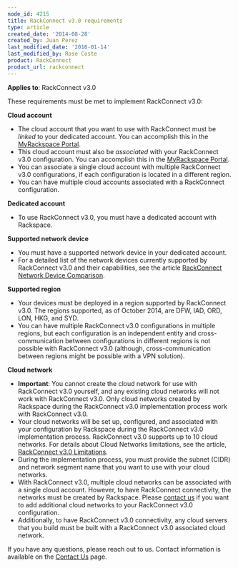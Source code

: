 ```yaml
---
node_id: 4215
title: RackConnect v3.0 requirements
type: article
created_date: '2014-08-28'
created_by: Juan Perez
last_modified_date: '2016-01-14'
last_modified_by: Rose Coste
product: RackConnect
product_url: rackconnect
---
```


**Applies to**: RackConnect v3.0

These requirements must be met to implement RackConnect v3.0:

**Cloud account**

-   The cloud account that you want to use with RackConnect must
    be *linked* to your dedicated account. You can accomplish this in
    the [MyRackspace Portal](https://my.rackspace.com/).
-   This cloud account must also be *associated* with your RackConnect
    v3.0 configuration. You can accomplish this in the [MyRackspace
    Portal](https://my.rackspace.com/).
-   You can associate a single cloud account with multiple RackConnect
    v3.0 configurations, if each configuration is located in a
    different region.
-   You can have multiple cloud accounts associated with a
    RackConnect configuration.

**Dedicated account**

-   To use RackConnect v3.0, you must have a dedicated account
    with Rackspace.

**Supported network device**

-   You must have a supported network device in your dedicated account.
-   For a detailed list of the network devices currently supported by
    RackConnect v3.0 and their capabilities, see the article
    [RackConnect Network Device
    Comparison](/how-to/rackconnect-network-device-comparison).

**Supported region**

-   Your devices must be deployed in a region supported by
    RackConnect v3.0. The regions supported, as of October 2014, are
    DFW, IAD, ORD, LON, HKG, and SYD.
-   You can have multiple RackConnect v3.0 configurations in multiple
    regions, but each configuration is an independent entity and
    cross-communication between configurations in different regions is
    not possible with RackConnect v3.0 (although, cross-communication
    between regions might be possible with a VPN solution).

**Cloud network**

-   **Important**: You cannot create the cloud network for use with
    RackConnect v3.0 yourself, and any existing cloud networks will not
    work with RackConnect v3.0.  Only cloud networks created by
    Rackspace during the RackConnect v3.0 implementation process work
    with RackConnect v3.0.
-   Your cloud networks will be set up, configured, and associated with
    your configuration by Rackspace during the RackConnect v3.0
    implementation process. RackConnect v3.0 supports up to 10
    cloud networks. For details about Cloud Networks limitations, see
    the article, [RackConnect v3.0
    Limitations](/how-to/rackconnect-v30-limitations).
-   During the implementation process, you must provide the
    subnet (CIDR) and network segment name that you want to use with
    your cloud networks.
-   With RackConnect v3.0,  multiple cloud networks can be associated
    with a single cloud account. However, to have RackConnect
    connectivity, the networks must be created by Rackspace. Please
    [contact us](/how-to/support) if
    you want to add additional cloud networks to your RackConnect
    v3.0 configuration.
-   Additionally, to have RackConnect v3.0 connectivity, any cloud
    servers that you build must be built with a RackConnect v3.0
    associated cloud network.



If you have any questions, please reach out to us. Contact information
is available on the [Contact
Us](/how-to/support) page.

